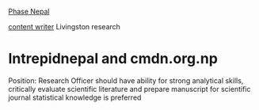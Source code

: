 

[Phase Nepal](https://www.jobsnepal.com/research-interns-131190)

[content writer](https://www.linkedin.com/jobs/search/?currentJobId=4044535835&location=kathmandu&originalSubdomain=np) Livingston research

# Intrepidnepal and cmdn.org.np 
Position: Research Officer
should have ability for strong analytical skills, critically evaluate scientific literature and prepare manuscript for scientific journal
statistical knowledge is preferred  
